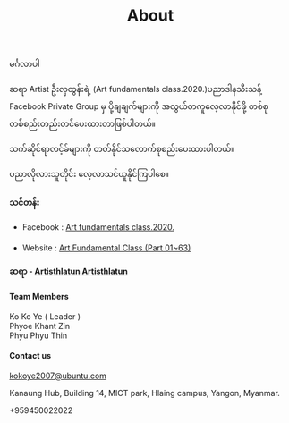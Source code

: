 ﻿---
layout: page
title: About
image: art-class-cover.jpg
permalink: /about/
---
မင်္ဂလာပါ

ဆရာ Artist ဦးလှထွန်းရဲ့ (Art fundamentals class.2020.)ပညာဒါနသီးသန့် Facebook Private Group မှ ပို့ချချက်များကို အလွယ်တကူလေ့လာနိုင်ဖို့ တစ်စုတစ်စည်းတည်းတင်ပေးထားတာဖြစ်ပါတယ်။ 

သက်ဆိုင်ရာလင့်ခ်များကို တတ်နိုင်သလောက်စုစည်းပေးထားပါတယ်။

ပညာလိုလားသူတိုင်း လေ့လာသင်ယူနိုင်ကြပါစေ။


#### သင်တန်း 
* Facebook : [Art fundamentals class.2020.](https://www.facebook.com/groups/243207936740930)
#### 
* Website : [Art Fundamental Class (Part 01~63)](https://art-intern.github.io/art-fundamental-class-parts/)


#### ဆရာ - [Artisthlatun Artisthlatun](https://www.facebook.com/profile.php?id=100005588328058)


#### Team Members
Ko Ko Ye ( Leader )<br/>
Phyoe Khant Zin <br/>
Phyu Phyu Thin<br/>

#### Contact us

kokoye2007@ubuntu.com

Kanaung Hub, Building 14, MICT park, Hlaing campus, Yangon, Myanmar.

+959450022022


